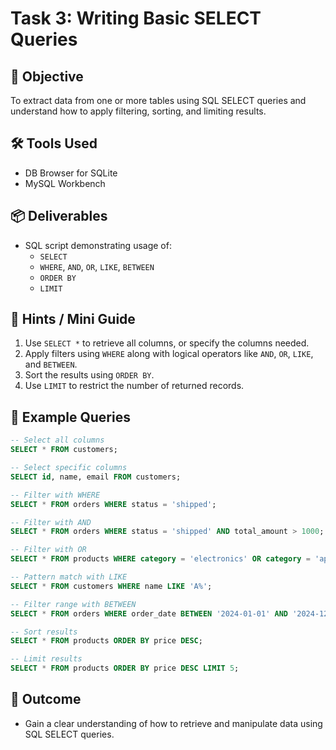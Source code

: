 # Task 3: Writing Basic SELECT Queries

## 🧠 Objective
To extract data from one or more tables using SQL SELECT queries and understand how to apply filtering, sorting, and limiting results.

## 🛠️ Tools Used
- DB Browser for SQLite
- MySQL Workbench

## 📦 Deliverables
- SQL script demonstrating usage of:
  - `SELECT`
  - `WHERE`, `AND`, `OR`, `LIKE`, `BETWEEN`
  - `ORDER BY`
  - `LIMIT`

## 📝 Hints / Mini Guide
1. Use `SELECT *` to retrieve all columns, or specify the columns needed.
2. Apply filters using `WHERE` along with logical operators like `AND`, `OR`, `LIKE`, and `BETWEEN`.
3. Sort the results using `ORDER BY`.
4. Use `LIMIT` to restrict the number of returned records.

## 📂 Example Queries

```sql
-- Select all columns
SELECT * FROM customers;

-- Select specific columns
SELECT id, name, email FROM customers;

-- Filter with WHERE
SELECT * FROM orders WHERE status = 'shipped';

-- Filter with AND
SELECT * FROM orders WHERE status = 'shipped' AND total_amount > 1000;

-- Filter with OR
SELECT * FROM products WHERE category = 'electronics' OR category = 'appliances';

-- Pattern match with LIKE
SELECT * FROM customers WHERE name LIKE 'A%';

-- Filter range with BETWEEN
SELECT * FROM orders WHERE order_date BETWEEN '2024-01-01' AND '2024-12-31';

-- Sort results
SELECT * FROM products ORDER BY price DESC;

-- Limit results
SELECT * FROM products ORDER BY price DESC LIMIT 5;
```

## 🎯 Outcome
- Gain a clear understanding of how to retrieve and manipulate data using SQL SELECT queries.
